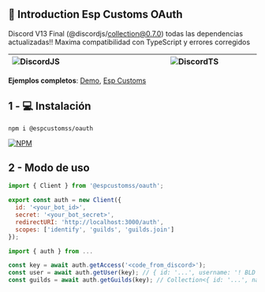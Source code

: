## 📖 Introduction Esp Customs OAuth
Discord V13 Final (@discordjs/collection@0.7.0) todas las dependencias actualizadas!!
Maxima compatibilidad con TypeScript y errores corregidos
<style>
table th:first-of-type {
    width: 10%;
}
table th:nth-of-type(2) {
    width: 10%;
}
</style>
| ![DiscordJS](https://camo.githubusercontent.com/d55d8a7f07a103454ebb77b653d9600ce27e011f78395d9713b432c8c011c76a/68747470733a2f2f646973636f72642e6a732e6f72672f7374617469632f6c6f676f2e737667)| ![DiscordTS](https://discord-ts.js.org/discord-ts.svg) |
| :---        |    :----:   |

**Ejemplos completos**: [Demo](/tree/stable/demo), [Esp Customs](https://github.com/esp-customs)

## 1 - 💻 Instalación
`npm i @espcustomss/oauth`

[![NPM](https://nodei.co/npm/@espcustomss/oauth.png)](https://nodei.co/npm/@espcustomss/oauth/)

## 2 - Modo de uso

```js
import { Client } from '@espcustomss/oauth';

export const auth = new Client({
  id: '<your_bot_id>',
  secret: '<your_bot_secret>',
  redirectURI: 'http://localhost:3000/auth',
  scopes: ['identify', 'guilds', 'guilds.join']
});
```
```js
import { auth } from ...

const key = await auth.getAccess('<code_from_discord>');
const user = await auth.getUser(key); // { id: '...', username: '! BLD Gobi', ... }
const guilds = await auth.getGuilds(key); // Collection<{ id: '...', name: 'ESP CUSTOMS', ... }>
```